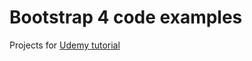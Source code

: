 # Bootstrap 4 code examples
Projects for [Udemy tutorial](https://www.udemy.com/bootstrap-4-from-scratch-with-5-projects/) 
